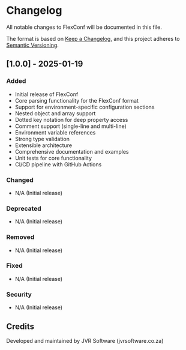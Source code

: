 # Changelog

All notable changes to FlexConf will be documented in this file.

The format is based on [Keep a Changelog](https://keepachangelog.com/en/1.0.0/),
and this project adheres to [Semantic Versioning](https://semver.org/spec/v2.0.0.html).

## [1.0.0] - 2025-01-19

### Added
- Initial release of FlexConf
- Core parsing functionality for the FlexConf format
- Support for environment-specific configuration sections
- Nested object and array support
- Dotted key notation for deep property access
- Comment support (single-line and multi-line)
- Environment variable references
- Strong type validation
- Extensible architecture
- Comprehensive documentation and examples
- Unit tests for core functionality
- CI/CD pipeline with GitHub Actions

### Changed
- N/A (Initial release)

### Deprecated
- N/A (Initial release)

### Removed
- N/A (Initial release)

### Fixed
- N/A (Initial release)

### Security
- N/A (Initial release)

## Credits
Developed and maintained by JVR Software (jvrsoftware.co.za)
